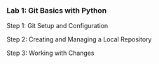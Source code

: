 ### Lab 1: Git Basics with Python

Step 1: Git Setup and Configuration

Step 2: Creating and Managing a Local Repository

Step 3: Working with Changes
